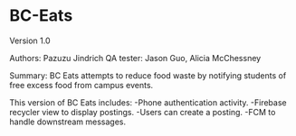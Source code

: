 # BC-Eats
Version 1.0

Authors: Pazuzu Jindrich
QA tester: Jason Guo, Alicia McChessney

Summary:
BC Eats attempts to reduce food waste by notifying students of free excess food from campus events. 

This version of BC Eats includes:
-Phone authentication activity.
-Firebase recycler view to display postings.
-Users can create a posting.
-FCM to handle downstream messages.
